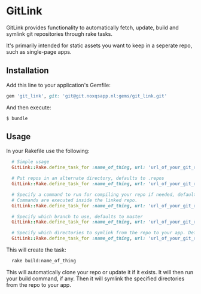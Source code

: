 # GitLink

GitLink provides functionality to automatically fetch, update, build and symlink git repositories through rake tasks.

It's primarily intended for static assets you want to keep in a seperate repo, such as single-page apps.

## Installation

Add this line to your application's Gemfile:

```ruby
gem 'git_link', git: 'git@git.noxqsapp.nl:gems/git_link.git'
```

And then execute:

    $ bundle

## Usage

In your Rakefile use the following:

```ruby
  # Simple usage
  GitLink::Rake.define_task_for :name_of_thing, url: 'url_of_your_git_repo'

  # Put repos in an alternate directory, defaults to .repos
  GitLink::Rake.define_task_for :name_of_thing, url: 'url_of_your_git_repo', dir: "#{Dir.home}/.repos"

  # Specify a command to run for compiling your repo if needed, defaults to false
  # Commands are executed inside the linked repo.
  GitLink::Rake.define_task_for :name_of_thing, url: 'url_of_your_git_repo', build: '_scripts/update'

  # Specify which branch to use, defaults to master
  GitLink::Rake.define_task_for :name_of_thing, url: 'url_of_your_git_repo', branch: 'my-feature'

  # Specify which directories to symlink from the repo to your app. Defaults to public => public
  GitLink::Rake.define_task_for :name_of_thing, url: 'url_of_your_git_repo', links: { 'build' => 'public' }
```

This will create the task:

```bash
  rake build:name_of_thing
```

This will automatically clone your repo or update it if it exists.
It will then run your build command, if any.
Then it will symlink the specified directories from the repo to your app.
